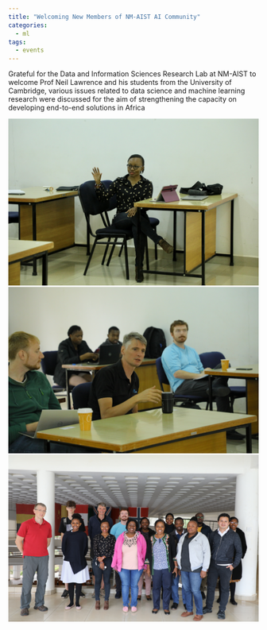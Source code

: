 ```yaml
---
title: "Welcoming New Members of NM-AIST AI Community"
categories:
  - ml
tags:
  - events
---
```

Grateful for the Data and Information Sciences Research Lab at NM-AIST to welcome Prof Neil Lawrence and his students from the University of Cambridge, various issues related to data science and machine learning research were discussed for the aim of strengthening the capacity on developing end-to-end solutions in Africa


<img src="/assets/images/dsa1.JPG" class="align-center" alt="">

<img src="/assets/images/dsa2.JPG" class="align-center" alt="">

<img src="/assets/images/dsa3.JPG" class="align-center" alt="">
